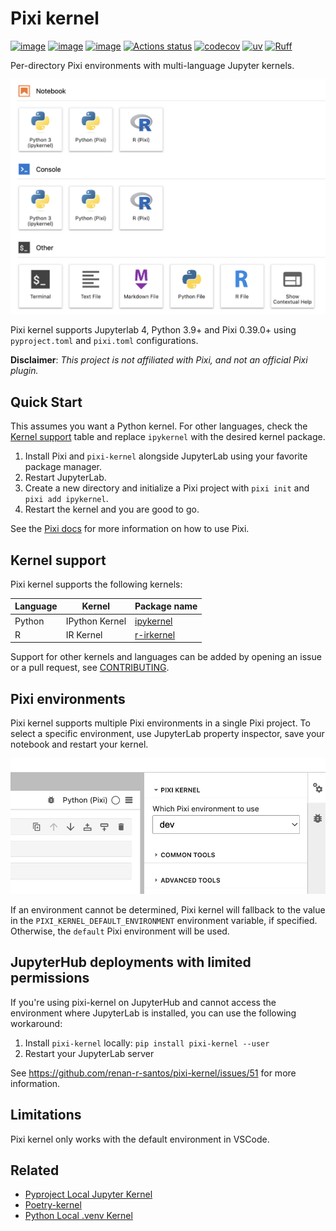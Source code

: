 # Pixi kernel

[![image](https://img.shields.io/pypi/v/pixi-kernel)](https://pypi.python.org/pypi/pixi-kernel)
[![image](https://img.shields.io/pypi/l/pixi-kernel)](https://pypi.python.org/pypi/pixi-kernel)
[![image](https://img.shields.io/pypi/pyversions/pixi-kernel)](https://pypi.python.org/pypi/pixi-kernel)
[![Actions status](https://github.com/renan-r-santos/pixi-kernel/actions/workflows/ci.yml/badge.svg)](https://github.com/renan-r-santos/pixi-kernel/actions)
[![codecov](https://codecov.io/gh/renan-r-santos/pixi-kernel/graph/badge.svg?token=7PCsXpsYSH)](https://codecov.io/gh/renan-r-santos/pixi-kernel)
[![uv](https://img.shields.io/endpoint?url=https://raw.githubusercontent.com/astral-sh/uv/main/assets/badge/v0.json)](https://github.com/astral-sh/uv)
[![Ruff](https://img.shields.io/endpoint?url=https://raw.githubusercontent.com/astral-sh/ruff/main/assets/badge/v2.json)](https://github.com/astral-sh/ruff)

Per-directory Pixi environments with multi-language Jupyter kernels.

<!--- TODO: add theme selector when supported on PyPI https://github.com/pypi/warehouse/issues/11251 -->

![JupyterLab launcher screen showing Pixi kernel](https://raw.githubusercontent.com/renan-r-santos/pixi-kernel/main/assets/launch-light.png)

Pixi kernel supports Jupyterlab 4, Python 3.9+ and Pixi 0.39.0+ using `pyproject.toml` and
`pixi.toml` configurations.

**Disclaimer**: _This project is not affiliated with Pixi, and not an official Pixi plugin._

## Quick Start

This assumes you want a Python kernel. For other languages, check the [Kernel
support](#kernel-support) table and replace `ipykernel` with the desired kernel package.

1. Install Pixi and `pixi-kernel` alongside JupyterLab using your favorite package manager.
2. Restart JupyterLab.
3. Create a new directory and initialize a Pixi project with `pixi init` and `pixi add ipykernel`.
4. Restart the kernel and you are good to go.

See the [Pixi docs](https://pixi.sh/latest/) for more information on how to use Pixi.

## Kernel support

Pixi kernel supports the following kernels:

| Language | Kernel         | Package name                                       |
| -------- | -------------- | -------------------------------------------------- |
| Python   | IPython Kernel | [ipykernel](https://github.com/ipython/ipykernel)  |
| R        | IR Kernel      | [r-irkernel](https://github.com/IRkernel/IRkernel) |

Support for other kernels and languages can be added by opening an issue or a pull request, see
[CONTRIBUTING](CONTRIBUTING.md#adding-support-for-new-kernels).

## Pixi environments

Pixi kernel supports multiple Pixi environments in a single Pixi project. To select a specific
environment, use JupyterLab property inspector, save your notebook and restart your kernel.

![JupyterLab property inspector showing Pixi environment selector](https://raw.githubusercontent.com/renan-r-santos/pixi-kernel/main/assets/env-selector-light.png)

If an environment cannot be determined, Pixi kernel will fallback to the value in the
`PIXI_KERNEL_DEFAULT_ENVIRONMENT` environment variable, if specified. Otherwise, the `default` Pixi
environment will be used.

## JupyterHub deployments with limited permissions

If you're using pixi-kernel on JupyterHub and cannot access the environment where JupyterLab is
installed, you can use the following workaround:

1. Install `pixi-kernel` locally: `pip install pixi-kernel --user`
2. Restart your JupyterLab server

See https://github.com/renan-r-santos/pixi-kernel/issues/51 for more information.

## Limitations

Pixi kernel only works with the default environment in VSCode.

## Related

- [Pyproject Local Jupyter Kernel](https://github.com/bluss/pyproject-local-kernel)
- [Poetry-kernel](https://github.com/pathbird/poetry-kernel)
- [Python Local .venv Kernel](https://github.com/goerz/python-localvenv-kernel)
